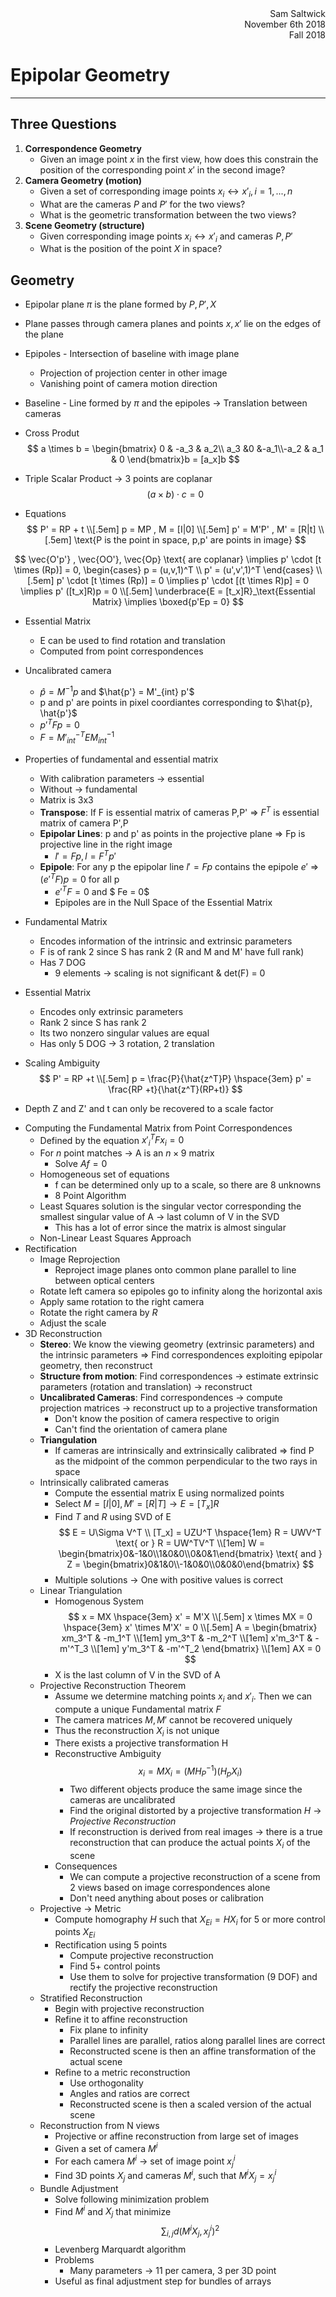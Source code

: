 <div style="text-align: right">Sam Saltwick </div>
<div style="text-align: right">November 6th 2018 </div>
<div style="text-align: right">Fall 2018 </div>

# Epipolar Geometry
---

## Three Questions
1. **Correspondence Geometry**
    - Given an image point $x$ in the first view, how does this constrain the position of the corresponding point $x'$ in the second image?
2. **Camera Geometry (motion)**
    - Given a set of corresponding image points ${x_i \leftrightarrow x'_i}, i = 1,...,n$
    - What are the cameras $P$ and $P'$ for the two views?
    - What is the geometric transformation between the two views?
3. **Scene Geometry (structure)**
    - Given corresponding image points $x_i \leftrightarrow x'_i$ and cameras $P,P'$
    - What is the position of the point $X$ in space?

## Geometry
- Epipolar plane $\pi$ is the plane formed by $P,P',X$ 
- Plane passes through camera planes and points $x,x'$ lie on the edges of the plane
- Epipoles - Intersection of baseline with image plane
    + Projection of projection center in other image
    + Vanishing point of camera motion direction
- Baseline - Line formed by $\pi$ and the epipoles -> Translation between cameras

- Cross Produt 
$$
a \times b = \begin{bmatrix} 0 & -a_3 & a_2\\ a_3 &0 &-a_1\\-a_2 & a_1 & 0 \end{bmatrix}b = [a_x]b
$$
- Triple Scalar Product -> 3 points are coplanar
$$
(a\times b) \cdot c = 0
$$
- Equations
$$
P' = RP + t
\\[.5em]
p = MP , M = [I|0]
\\[.5em]
p' = M'P' , M' = [R|t]
\\[.5em]
\text{P is the point in space, p,p' are points in image}
$$

$$
\vec{O'p'} , \vec{OO'}, \vec{Op} \text{ are coplanar} \implies
p' \cdot [t \times (Rp)] = 0, \begin{cases} p = (u,v,1)^T \\ p' = (u',v',1)^T \end{cases}
\\[.5em]
p' \cdot [t \times (Rp)] = 0 \implies p' \cdot [(t \times R)p] = 0 \implies p' ([t_x]R)p = 0
\\[.5em]
\underbrace{E = [t_x]R}_\text{Essential Matrix} \implies \boxed{p'Ep = 0}
$$
- Essential Matrix
    + E can be used to find rotation and translation
    + Computed from point correspondences

- Uncalibrated camera
    + $\hat{p} = M^{-1} p$ and $\hat{p'} = M'_{int} p'$
    + p and p' are points in pixel coordiantes corresponding to $\hat{p}, \hat{p'}$
    + $p'^T F p = 0$
    + $F = M'^{-T}_{int} E M^{-1}_{int}$
- Properties of fundamental and essential matrix
    + With calibration parameters -> essential
    + Without -> fundamental
    + Matrix is 3x3
    + **Transpose**: If F is essential matrix of cameras P,P' => $F^T$ is essential matrix of camera P',P
    + **Epipolar Lines**: p and p' as points in the projective plane => Fp is projective line in the right image
        - $l'=Fp, l = F^Tp'$
    + **Epipole**: For any p the epipolar line $l'=Fp$ contains the epipole $e'$ => $(e'^TF)p = 0$ for all p
        - $e'^TF=0$ and $ Fe = 0$
        - Epipoles are in the Null Space of the Essential Matrix
- Fundamental Matrix
    + Encodes information of the intrinsic and extrinsic parameters
    + F is of rank 2 since S has rank 2 (R and M and M' have full rank)
    + Has 7 DOG
        - 9 elements -> scaling is not significant & det(F) = 0
- Essential Matrix
    + Encodes only extrinsic parameters
    + Rank 2 since S has rank 2
    + Its two nonzero singular values are equal
    + Has only 5 DOG -> 3 rotation, 2 translation
- Scaling Ambiguity
$$
P' = RP +t
\\[.5em]
p = \frac{P}{\hat{z^T}P} \hspace{3em} p' = \frac{RP +t}{\hat{z^T}(RP+t)}
$$
+ Depth Z and Z' and t can only be recovered to a scale factor

- Computing the Fundamental Matrix from Point Correspondences
    + Defined by the equation $x'^T_i F x_i = 0$
    + For $n$ point matches -> A is an $n\times 9$ matrix
        - Solve $Af = 0$
    + Homogeneous set of equations 
        - f can be determined only up to a scale, so there are 8 unknowns
        - 8 Point Algorithm
    + Least Squares solution is the singular vector corresponding the smallest singular value of A -> last column of V in the SVD
        - This has a lot of error since the matrix is almost singular
    + Non-Linear Least Squares Approach
- Rectification
    + Image Reprojection
        - Reproject image planes onto common plane parallel to line between optical centers
    + Rotate left camera so epipoles go to infinity along the horizontal axis
    + Apply same rotation to the right camera
    + Rotate the right camera by $R$
    + Adjust the scale
- 3D Reconstruction
    + **Stereo**: We know the viewing geometry (extrinsic parameters) and the intrinsic parameters => Find correspondences exploiting epipolar geometry, then reconstruct
    + **Structure from motion**: Find correspondences -> estimate extrinsic parameters (rotation and translation) -> reconstruct
    + **Uncalibrated Cameras**: Find correspondences -> compute projection matrices -> reconstruct up to a projective transformation
        - Don't know the position of camera respective to origin
        - Can't find the orientation of camera plane
    + **Triangulation**
        - If cameras are intrinsically and extrinsically calibrated => find P as the midpoint of the common perpendicular to the two rays in space
    + Intrinsically calibrated cameras
        + Compute the essential matrix E using normalized points
        + Select $M = [I|0], M' = [R|T] \rightarrow E = [T_x]R$
        + Find $T$ and $R$ using SVD of E
        $$ 
        E = U\Sigma V^T
        \\
        [T_x] = UZU^T \hspace{1em} R = UWV^T \text{ or } R = UW^TV^T
        \\[1em]
        W = \begin{bmatrix}0&-1&0\\1&0&0\\0&0&1\end{bmatrix} \text{ and } Z = \begin{bmatrix}0&1&0\\-1&0&0\\0&0&0\end{bmatrix}
        $$
        + Multiple solutions -> One with positive values is correct
    + Linear Triangulation
        - Homogenous System
        $$
        x = MX \hspace{3em} x' = M'X
        \\[.5em]
        x \times MX = 0 \hspace{3em} x' \times M'X' = 0
        \\[.5em]
        A = \begin{bmatrix} xm_3^T & -m_1^T \\[1em] ym_3^T & -m_2^T \\[1em] x'm_3^T & -m'^T_3 \\[1em] y'm_3^T & -m'^T_2 \end{bmatrix}
        \\[1em]
        AX = 0 
        $$
        - X is the last column of V in the SVD of A
    + Projective Reconstruction Theorem
        - Assume we determine matching points $x_i$ and $x'_i$. Then we can compute a unique Fundamental matrix $F$
        - The camera matrices $M,M'$ cannot be recovered uniquely
        - Thus the reconstruction $X_i$ is not unique
        - There exists a projective transformation H
        - Reconstructive Ambiguity
            $$ 
            x_i = MX_i = (MH_P^{-1})(H_pX_i)
            $$
            + Two different objects produce the same image since the cameras are uncalibrated
            + Find the original distorted by a projective transformation $H$ -> *Projective Reconstruction*
            + If reconstruction is derived from real images -> there is a true reconstruction that can produce the actual points $X_i$ of the scene
        - Consequences
            + We can compute a projective reconstruction of a scene from 2 views based on image correspondences alone
            + Don't need anything about poses or calibration
    + Projective -> Metric 
        - Compute homography $H$ such that $X_{Ei}=HX_i$ for 5 or more control points $X_{Ei}$
        - Rectification using 5 points
            + Compute projective reconstruction
            + Find 5+ control points
            + Use them to solve for projective transformation (9 DOF) and rectify the projective reconstruction
    + Stratified Reconstruction
        - Begin with projective reconstruction
        - Refine it to affine reconstruction
            + Fix plane to infinity
            + Parallel lines are parallel, ratios along parallel lines are correct
            + Reconstructed scene is then an affine transformation of the actual scene
        - Refine to a metric reconstruction
            + Use orthogonality
            + Angles and ratios are correct
            + Reconstructed scene is then a scaled version of the actual scene
    + Reconstruction from N views
        - Projective or affine reconstruction from large set of images
        - Given a set of camera $M^i$
        - For each camera $M^i$ -> set of image point $x_j^i$
        - Find 3D points $X_j$ and cameras $M^i$, such that $M^iX_j = x_j^i$
    + Bundle Adjustment
        - Solve following minimization problem
        - Find $M^i$ and $X_j$ that minimize
        $$
            \sum_{i,j} d(M^iX_j, x_j^i)^2
        $$
        - Levenberg Marquardt algorithm
        - Problems
            + Many parameters -> 11 per camera, 3 per 3D point
        - Useful as final adjustment step for bundles of arrays
            